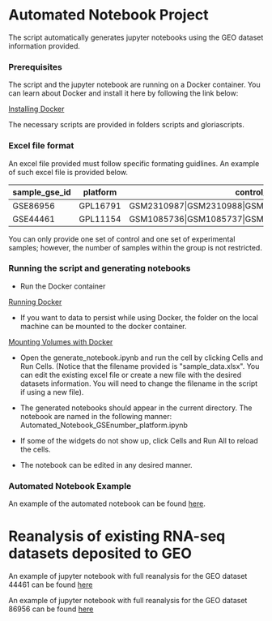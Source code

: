 # Automated Notebook Project

The script automatically generates jupyter notebooks using the GEO dataset information provided.

### Prerequisites

The script and the jupyter notebook are running on a Docker container. You can learn about Docker and install it here by following the link below:

[Installing Docker](https://docs.docker.com/engine/installation/)

The necessary scripts are provided in folders scripts and gloriascripts.

### Excel file format

An excel file provided must follow specific formating guidlines. An example of such excel file is provided below.

| sample_gse_id   | platform | control_samples |experimental_samples|
| :---            |     :---:|            ---: |    :---:    |
|GSE86956         | GPL16791 | GSM2310987\|GSM2310988\|GSM2310989|GSM2310993\|GSM2310994\|GSM2310995|
|GSE44461         | GPL11154 | GSM1085736\|GSM1085737\|GSM1085738|GSM1085739\|GSM1085740\|GSM1085741|

You can only provide one set of control and one set of experimental samples; however, the number of samples within the group is not restricted.

### Running the script and generating notebooks

* Run the Docker container

[Running Docker](https://docs.docker.com/engine/reference/commandline/run/)

* If you want to data to persist while using Docker, the folder on the local machine can be mounted to the docker container.

[Mounting Volumes with Docker](https://docs.docker.com/engine/admin/volumes/volumes/#create-and-manage-volumes)

* Open the generate_notebook.ipynb and run the cell by clicking Cells and Run Cells. (Notice that the filename provided is "sample_data.xlsx". You can edit the existing excel file or create a new file with the desired datasets information. You will need to change the filename in the script if using a new file).

* The generated notebooks should appear in the current directory. The notebook are named in the following manner: Automated_Notebook_GSEnumber_platform.ipynb

* If some of the widgets do not show up, click Cells and Run All to reload the cells.

* The notebook can be edited in any desired manner. 


### Automated Notebook Example

An example of the automated notebook can be found [here](http://nbviewer.jupyter.org/github/gnovikov/rna_seq_analysis/blob/master/Automated_Notebook_GSE44461_GPL11154.ipynb).


# Reanalysis of existing RNA-seq datasets deposited to GEO

An example of jupyter notebook with full reanalysis for the GEO dataset 44461 can be found [here](http://nbviewer.jupyter.org/github/gnovikov/rna_seq_analysis/blob/master/GSE44461_GPL11154_v1.ipynb)

An example of jupyter notebook with full reanalysis for the GEO dataset 86956 can be found [here](https://nbviewer.jupyter.org/github/gnovikov/rna_seq_analysis/blob/0bf2d373bd93d3606bac334ef3d0ef22d64c0f35/GSE86956_GPL16791_v7.ipynb)

